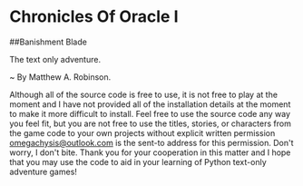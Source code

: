 Chronicles Of Oracle I
======================
##Banishment Blade

The text only adventure.

~ By Matthew A. Robinson.

Although all of the source code is free to use, it is not free to play at the moment and I have not provided all of the installation details at the moment to make it more difficult to install.  Feel free to use the source code any way you feel fit, but you are not free to use the titles, stories, or characters from the game code to your own projects without explicit written permission omegachysis@outlook.com is the sent-to address for this permission.  Don't worry, I don't bite.  Thank you for your cooperation in this matter and I hope that you may use the code to aid in your learning of Python text-only adventure games!
